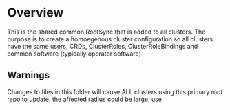 # Overview

This is the shared common RootSync that is added to all clusters. The purpose is to create a homoegenous cluster configuration so all clusters have the same users, CRDs, ClusterRoles, ClusterRoleBindings and common software (typically operator software)

## Warnings

Changes to files in this folder will cause ALL clusters using this primary root repo to update, the affected radius could be large, use
